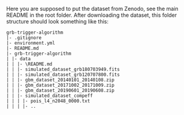 Here you are supposed to put the dataset from Zenodo, see the main README in the root folder.
After downloading the dataset, this folder structure should look something like this:

```
grb-trigger-algorithm
|- .gitignore
|- environment.yml
|- README.md
|- grb-trigger-algorithm
| |- data
| | |- \README.md
| | |- simulated_dataset_grb180703949.fits
| | |- simulated_dataset_grb120707800.fits
| | |- gbm_dataset_20140101_20140108.zip
| | |- gbm_dataset_20171002_20171009.zip
| | |- gbm_dataset_20190601_20190608.zip
| | |- simulated_dataset_compeff
| | | |- pois_l4_n2048_0000.txt
| | | |- ..
```

